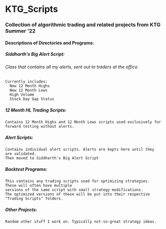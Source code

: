 # KTG_Scripts
### Collection of algorithmic trading and related projects from KTG Summer '22

#### Descriptions of Directories and Programs:

##### Siddharth's Big Alert Script:
  ###### Class that contains all my alerts, sent out to traders at the office.
    Currently includes:
      New 12 Month Highs
      New 12 Month Lows
      High Volume
      Stock Day Gap Status

  ##### 12 Month HL Trading Scripts:
    Contains 12 Month Highs and 12 Month Lows scripts used exclusively for forward testing without alerts.
    
  ##### Alert Scripts:
    Contains individual alert scripts. Alerts are kepts here until they are validated. 
    Then moved to Siddharth's Big Alert Script
    
  ##### Backtest Programs:
    This contains any trading scripts used for optimizing strategies. These will often have multiple
    versions of the same script with small strategy modifications.
    The optimized versions of these will be put into their respective "Trading Scripts" folders.
  
  ##### Other Projects:
    Random other stuff I work on. Typically not-so-great strategy ideas.

